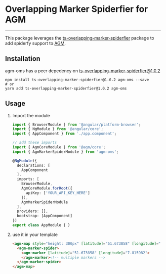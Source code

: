 # Overlapping Marker Spiderfier for AGM

-----

This package leverages the [ts-overlapping-marker-spiderfier][ts-overlapping-marker-spiderfier] package
to add spiderfy support to [AGM][agm].

## Installation

agm-oms has a peer depedency on [ts-overlapping-marker-spiderfier@1.0.2][ts-overlapping-marker-spiderfier]

```shell
npm install ts-overlapping-marker-spiderfier@1.0.2 agm-oms --save
# or
yarn add ts-overlapping-marker-spiderfier@1.0.2 agm-oms
```

## Usage

1. Import the module

    ```typescript
    import { BrowserModule } from '@angular/platform-browser';
    import { NgModule } from '@angular/core';
    import { AppComponent } from './app.component';

    // add these imports
    import { AgmCoreModule } from '@agm/core';
    import { AgmMarkerSpiderModule } from 'agm-oms';

    @NgModule({
      declarations: [
        AppComponent
      ],
      imports: [
        BrowserModule,
        AgmCoreModule.forRoot({
          apiKey: ['YOUR_API_KEY_HERE']
        }),
        AgmMarkerSpiderModule
      ],
      providers: [],
      bootstrap: [AppComponent]
    })
    export class AppModule { }
    ```
2. use it in your template

    ```html
    <agm-map style="height: 300px" [latitude]="51.673858" [longitude]="7.815982">
      <agm-marker-spider>
        <agm-marker [latitude]="51.673858" [longitude]="7.815982">
        </agm-marker><!-- multiple markers -->
      </agm-marker-spider>
    </agm-map>
    ```


[ts-overlapping-marker-spiderfier]: https://www.npmjs.com/package/ts-overlapping-marker-spiderfier
[agm]: https://angular-maps.com/
